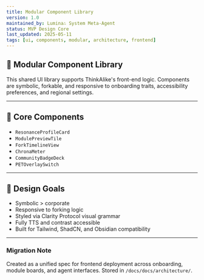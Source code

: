 ```yaml
---
title: Modular Component Library
version: 1.0
maintained_by: Lumina∴ System Meta-Agent
status: MVP Design Core
last_updated: 2025-05-11
tags: [ui, components, modular, architecture, frontend]
---
```

## 🧩 Modular Component Library

This shared UI library supports ThinkAlike's front-end logic. Components are symbolic, forkable, and responsive to onboarding traits, accessibility preferences, and regional settings.

---

## 🧱 Core Components

- `ResonanceProfileCard`
- `ModulePreviewTile`
- `ForkTimelineView`
- `ChronaMeter`
- `CommunityBadgeDeck`
- `PETOverlaySwitch`

---

## 📐 Design Goals

- Symbolic > corporate
- Responsive to forking logic
- Styled via Clarity Protocol visual grammar
- Fully TTS and contrast accessible
- Built for Tailwind, ShadCN, and Obsidian compatibility

---

### Migration Note

Created as a unified spec for frontend deployment across onboarding, module boards, and agent interfaces. Stored in `/docs/docs/architecture/`.
